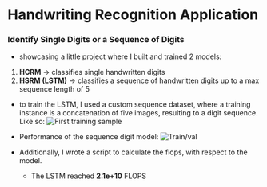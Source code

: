# Handwriting Recognition Application

### Identify Single Digits or a Sequence of Digits

- showcasing a little project where I built and trained 2 models:

1. **HCRM** -> classifies single handwritten digits
2. **HSRM (LSTM)** -> classifies a sequence of handwritten digits up to a max sequence length of 5

- to train the LSTM, I used a custom sequence dataset, where a training instance is a concatenation of five images, resulting to a digit sequence.
  Like so:
  ![First training sample](/Users/makarwuckert/Desktop/hw_recognizer/test_data/sequence_data.png)

- Performance of the sequence digit model:
  ![Train/val](/Users/makarwuckert/Desktop/hw_recognizer/test_data/newest_lstm.png)

- Additionally, I wrote a script to calculate the flops, with respect to the model.
  - The LSTM reached **2.1e+10** FLOPS
